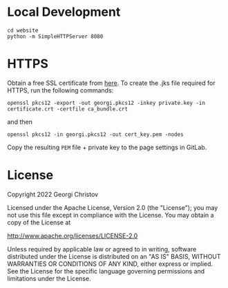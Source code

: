 # Local Development

```
cd website
python -m SimpleHTTPServer 8080 
```

# HTTPS

Obtain a free SSL certificate from [here](sslforfree.com). To create the .jks file required for HTTPS, run the following commands:

`openssl pkcs12 -export -out georgi.pkcs12 -inkey private.key -in certificate.crt -certfile ca_bundle.crt`

and then

`openssl pkcs12 -in georgi.pkcs12 -out cert_key.pem -nodes`

Copy the resulting `PEM` file + private key to the page settings in GitLab.

# License

Copyright 2022 Georgi Christov

Licensed under the Apache License, Version 2.0 (the "License");
you may not use this file except in compliance with the License.
You may obtain a copy of the License at

http://www.apache.org/licenses/LICENSE-2.0

Unless required by applicable law or agreed to in writing, software
distributed under the License is distributed on an "AS IS" BASIS,
WITHOUT WARRANTIES OR CONDITIONS OF ANY KIND, either express or implied.
See the License for the specific language governing permissions and
limitations under the License.

